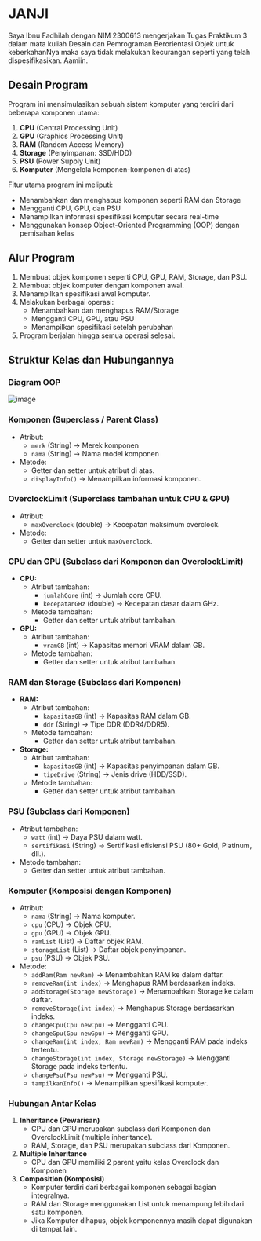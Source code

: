 # JANJI
Saya Ibnu Fadhilah dengan NIM 2300613 mengerjakan Tugas Praktikum 3 dalam mata kuliah Desain dan Pemrograman Berorientasi Objek untuk keberkahanNya maka saya tidak melakukan kecurangan seperti yang telah dispesifikasikan. Aamiin.

## Desain Program
Program ini mensimulasikan sebuah sistem komputer yang terdiri dari beberapa komponen utama:
1. **CPU** (Central Processing Unit)
2. **GPU** (Graphics Processing Unit)
3. **RAM** (Random Access Memory)
4. **Storage** (Penyimpanan: SSD/HDD)
5. **PSU** (Power Supply Unit)
6. **Komputer** (Mengelola komponen-komponen di atas)

Fitur utama program ini meliputi:
- Menambahkan dan menghapus komponen seperti RAM dan Storage
- Mengganti CPU, GPU, dan PSU
- Menampilkan informasi spesifikasi komputer secara real-time
- Menggunakan konsep Object-Oriented Programming (OOP) dengan pemisahan kelas

## Alur Program
1. Membuat objek komponen seperti CPU, GPU, RAM, Storage, dan PSU.
2. Membuat objek komputer dengan komponen awal.
3. Menampilkan spesifikasi awal komputer.
4. Melakukan berbagai operasi:
   - Menambahkan dan menghapus RAM/Storage
   - Mengganti CPU, GPU, atau PSU
   - Menampilkan spesifikasi setelah perubahan
5. Program berjalan hingga semua operasi selesai.

## Struktur Kelas dan Hubungannya
### Diagram OOP
![image](https://github.com/user-attachments/assets/ebad4478-9d35-48a3-85a0-dca9cff1aaa5)
### **Komponen (Superclass / Parent Class)**
- Atribut:
  - `merk` (String) → Merek komponen
  - `nama` (String) → Nama model komponen
- Metode:
  - Getter dan setter untuk atribut di atas.
  - `displayInfo()` → Menampilkan informasi komponen.

### **OverclockLimit (Superclass tambahan untuk CPU & GPU)**
- Atribut:
  - `maxOverclock` (double) → Kecepatan maksimum overclock.
- Metode:
  - Getter dan setter untuk `maxOverclock`.

### **CPU dan GPU (Subclass dari Komponen dan OverclockLimit)**
- **CPU:**
  - Atribut tambahan:
    - `jumlahCore` (int) → Jumlah core CPU.
    - `kecepatanGHz` (double) → Kecepatan dasar dalam GHz.
  - Metode tambahan:
    - Getter dan setter untuk atribut tambahan.
- **GPU:**
  - Atribut tambahan:
    - `vramGB` (int) → Kapasitas memori VRAM dalam GB.
  - Metode tambahan:
    - Getter dan setter untuk atribut tambahan.

### **RAM dan Storage (Subclass dari Komponen)**
- **RAM:**
  - Atribut tambahan:
    - `kapasitasGB` (int) → Kapasitas RAM dalam GB.
    - `ddr` (String) → Tipe DDR (DDR4/DDR5).
  - Metode tambahan:
    - Getter dan setter untuk atribut tambahan.
- **Storage:**
  - Atribut tambahan:
    - `kapasitasGB` (int) → Kapasitas penyimpanan dalam GB.
    - `tipeDrive` (String) → Jenis drive (HDD/SSD).
  - Metode tambahan:
    - Getter dan setter untuk atribut tambahan.

### **PSU (Subclass dari Komponen)**
- Atribut tambahan:
  - `watt` (int) → Daya PSU dalam watt.
  - `sertifikasi` (String) → Sertifikasi efisiensi PSU (80+ Gold, Platinum, dll.).
- Metode tambahan:
  - Getter dan setter untuk atribut tambahan.

### **Komputer (Komposisi dengan Komponen)**
- Atribut:
  - `nama` (String) → Nama komputer.
  - `cpu` (CPU) → Objek CPU.
  - `gpu` (GPU) → Objek GPU.
  - `ramList` (List<Ram>) → Daftar objek RAM.
  - `storageList` (List<Storage>) → Daftar objek penyimpanan.
  - `psu` (PSU) → Objek PSU.
- Metode:
  - `addRam(Ram newRam)` → Menambahkan RAM ke dalam daftar.
  - `removeRam(int index)` → Menghapus RAM berdasarkan indeks.
  - `addStorage(Storage newStorage)` → Menambahkan Storage ke dalam daftar.
  - `removeStorage(int index)` → Menghapus Storage berdasarkan indeks.
  - `changeCpu(Cpu newCpu)` → Mengganti CPU.
  - `changeGpu(Gpu newGpu)` → Mengganti GPU.
  - `changeRam(int index, Ram newRam)` → Mengganti RAM pada indeks tertentu.
  - `changeStorage(int index, Storage newStorage)` → Mengganti Storage pada indeks tertentu.
  - `changePsu(Psu newPsu)` → Mengganti PSU.
  - `tampilkanInfo()` → Menampilkan spesifikasi komputer.

### **Hubungan Antar Kelas**
1. **Inheritance (Pewarisan)**
   - CPU dan GPU merupakan subclass dari Komponen dan OverclockLimit (multiple inheritance).
   - RAM, Storage, dan PSU merupakan subclass dari Komponen.
2. **Multiple Inheritance**
   - CPU dan GPU memiliki 2 parent yaitu kelas Overclock dan Komponen
3. **Composition (Komposisi)**
   - Komputer terdiri dari berbagai komponen sebagai bagian integralnya.
   - RAM dan Storage menggunakan List untuk menampung lebih dari satu komponen.
   - Jika Komputer dihapus, objek komponennya masih dapat digunakan di tempat lain.
